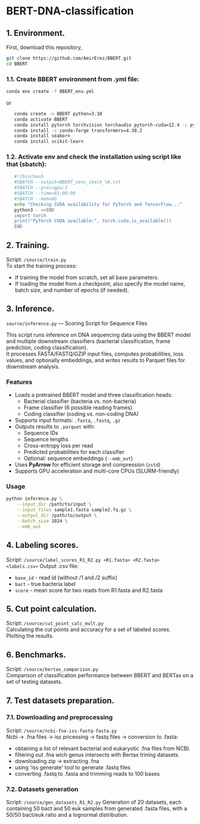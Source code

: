 ﻿# BERT-DNA-classification
## 1. Environment.  
First, download this repository,
```bash
git clone https://github.com/AmirErez/BBERT.git
cd BBERT
```
### 1.1.  Create BBERT environment from .yml file:
```bash
conda env create -f BBERT_env.yml  
```
or  
```bash
   conda create -n BBERT python=3.10  
   conda activate BBERT  
   conda install pytorch torchvision torchaudio pytorch-cuda=12.4 -c pytorch -c nvidia  
   conda install -c conda-forge transformers=4.30.2  
   conda install seaborn  
   conda install scikit-learn  
```
### 1.2.  Activate env and check the installation using script like that (sbatch):  

```bash  
   #!/bin/bash  
   #SBATCH --output=BBERT_venv_ckeck_%A.txt  
   #SBATCH --gres=gpu:1  
   #SBATCH --time=01:00:00  
   #SBATCH --mem=8G  
   echo "Checking CUDA availability for PyTorch and TensorFlow..."  
   python3 - <<END  
   import torch  
   print("PyTorch CUDA available:", torch.cuda.is_available())  
   END  
```

## 2. Training.  
Script:  `/source/train.py`  
To start the training process:  
- If training the model from scratch, set all base parameters.  
- If loading the model from a checkpoint, also specify the model name, batch size, and number of epochs (if needed).  

## 3. Inference.
 `source/inference.py` — Scoring Script for Sequence Files

This script runs inference on DNA sequencing data using the BBERT model and multiple downstream classifiers (bacterial classification, frame prediction, coding classification).  
It processes FASTA/FASTQ/GZIP input files, computes probabilities, loss values, and optionally embeddings, and writes results to Parquet files for downstream analysis.

### Features
- Loads a pretrained BBERT model and three classification heads:
  - Bacterial classifier (bacteria vs. non-bacteria)
  - Frame classifier (6 possible reading frames)
  - Coding classifier (coding vs. non-coding DNA)
- Supports input formats: `.fasta`, `.fastq`, `.gz`
- Outputs results to `.parquet` with:
  - Sequence IDs
  - Sequence lengths
  - Cross-entropy loss per read
  - Predicted probabilities for each classifier
  - Optional: sequence embeddings (`--emb_out`)
- Uses **PyArrow** for efficient storage and compression (`zstd`)
- Supports GPU acceleration and multi-core CPUs (SLURM-friendly)

### Usage
```bash
python inference.py \
    --input_dir /path/to/input \
    --input_files sample1.fasta sample2.fq.gz \
    --output_dir /path/to/output \
    --batch_size 1024 \
    --emb_out
```

## 4. Labeling scores.  
Script:  `/source/label_scores_R1_R2.py <R1.fasta> <R2.fasta> <labels.csv>`
Output  .csv file:  
- `base_id`   - read id (without /1 and /2 suffix)  
- `bact`      - true bacteria label  
- `score`     - mean score for two reads from R1.fasta and R2.fasta  

## 5. Cut point calculation.  
Script:  `/source/cut_point_calc_mult.py`  
Calculating the cut points and accuracy for a set of labeled scores.  
Plotting the results.  

## 6. Benchmarks.  
Script:  `/source/bertax_comparison.py`  
Comparison of classification performance between BBERT and BERTax on a set of testing datasets.  

## 7. Test datasets preparation.
### 7.1. Downloading and preprocessing
Script: `/source/ncbi-fna-iss-fastq-fasta.py`  
Ncbi -> .fna files -> iss pricessing -> fastq files -> conversion to .fasta:  
- obtaining a list of relevant bacterial and eukaryotic .fna files from NCBI.  
- filtering out .fna wich genus intersects with Bertax trining datasets.  
- downloading zip -> extracting .fna  
- using 'iss generate' tool to generate .fastq files  
- converting .fastq to .fasta and trimming reads to 100 bases
  
### 7.2. Datasets generation
Script:  `/source/gen_datasets_R1_R2.py`
Generation of 20 datasets, each containing 50 bact and 50 euk samples from generated .fasta files, with a 50/50 bact/euk ratio and a lognormal distribution.  
